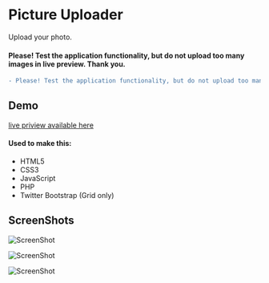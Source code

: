 # Picture Uploader
Upload your photo.
#### Please! Test the application functionality, but do not upload too many images in live preview. Thank you.

```diff
- Please! Test the application functionality, but do not upload too many images in live preview. Thank you.
```


## Demo
<a href="https://borecki.github.io/drawer/">live priview available here</a>

#### Used to make this:
* HTML5
* CSS3
* JavaScript
* PHP
* Twitter Bootstrap (Grid only)


## ScreenShots
![ScreenShot](http://i.imgur.com/pX0cE9M.png)

![ScreenShot](http://i.imgur.com/uaYAwEb.png)

![ScreenShot](http://i.imgur.com/hUq0jmF.png)
